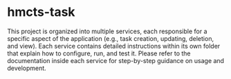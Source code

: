 # hmcts-task

This project is organized into multiple services, each responsible for a specific aspect of the application (e.g., task creation, updating, deletion, and view). Each service contains detailed instructions within its own folder that explain how to configure, run, and test it. Please refer to the documentation inside each service for step-by-step guidance on usage and development.
